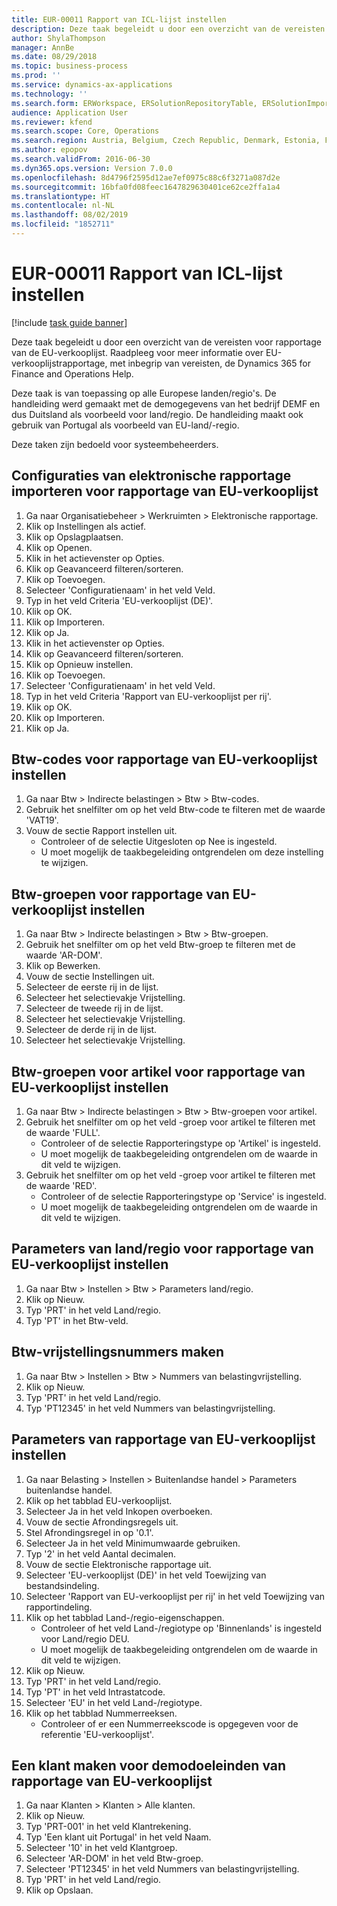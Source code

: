 ```yaml
---
title: EUR-00011 Rapport van ICL-lijst instellen
description: Deze taak begeleidt u door een overzicht van de vereisten voor rapportage van de EU-verkooplijst.
author: ShylaThompson
manager: AnnBe
ms.date: 08/29/2018
ms.topic: business-process
ms.prod: ''
ms.service: dynamics-ax-applications
ms.technology: ''
ms.search.form: ERWorkspace, ERSolutionRepositoryTable, ERSolutionImport, SysQueryForm, SysQueryFieldLookUp,  TaxTable, TaxGroup, TaxItemGroup, TaxCountryRegionParameters, TaxVATNumTable, IntrastatParameters, CustTable, DirPartyQuickCreateForm
audience: Application User
ms.reviewer: kfend
ms.search.scope: Core, Operations
ms.search.region: Austria, Belgium, Czech Republic, Denmark, Estonia, Finland, France, Germany, Hungary, Ireland, Italy, Latvia, Lithuania, Netherlands, Poland, Spain, Sweden, United Kingdom
ms.author: epopov
ms.search.validFrom: 2016-06-30
ms.dyn365.ops.version: Version 7.0.0
ms.openlocfilehash: 8d4796f2595d12ae7ef0975c88c6f3271a087d2e
ms.sourcegitcommit: 16bfa0fd08feec1647829630401ce62ce2ffa1a4
ms.translationtype: HT
ms.contentlocale: nl-NL
ms.lasthandoff: 08/02/2019
ms.locfileid: "1852711"
---
```

# <a name="eur-00011-set-up-eu-sales-list-reporting"></a>EUR-00011 Rapport van ICL-lijst instellen

[!include [task guide banner](../../includes/task-guide-banner.md)]

Deze taak begeleidt u door een overzicht van de vereisten voor rapportage van de EU-verkooplijst. Raadpleeg voor meer informatie over EU-verkooplijstrapportage, met inbegrip van vereisten, de Dynamics 365 for Finance and Operations Help.

Deze taak is van toepassing op alle Europese landen/regio's. De handleiding werd gemaakt met de demogegevens van het bedrijf DEMF en dus Duitsland als voorbeeld voor land/regio. De handleiding maakt ook gebruik van Portugal als voorbeeld van EU-land/-regio.

Deze taken zijn bedoeld voor systeembeheerders.


## <a name="import-electronic-reporting-configurations-for-eu-sales-list-reporting"></a>Configuraties van elektronische rapportage importeren voor rapportage van EU-verkooplijst
1. Ga naar Organisatiebeheer > Werkruimten > Elektronische rapportage.
2. Klik op Instellingen als actief.
3. Klik op Opslagplaatsen.
4. Klik op Openen.
5. Klik in het actievenster op Opties.
6. Klik op Geavanceerd filteren/sorteren.
7. Klik op Toevoegen.
8. Selecteer 'Configuratienaam' in het veld Veld.
9. Typ in het veld Criteria 'EU-verkooplijst (DE)'.
10. Klik op OK.
11. Klik op Importeren.
12. Klik op Ja.
13. Klik in het actievenster op Opties.
14. Klik op Geavanceerd filteren/sorteren.
15. Klik op Opnieuw instellen.
16. Klik op Toevoegen.
17. Selecteer 'Configuratienaam' in het veld Veld.
18. Typ in het veld Criteria 'Rapport van EU-verkooplijst per rij'.
19. Klik op OK.
20. Klik op Importeren.
21. Klik op Ja.

## <a name="set-up-sales-tax-codes-for-eu-sales-list-reporting"></a>Btw-codes voor rapportage van EU-verkooplijst instellen
1. Ga naar Btw > Indirecte belastingen > Btw > Btw-codes.
2. Gebruik het snelfilter om op het veld Btw-code te filteren met de waarde 'VAT19'.
3. Vouw de sectie Rapport instellen uit.
    * Controleer of de selectie Uitgesloten op Nee is ingesteld.  
    * U moet mogelijk de taakbegeleiding ontgrendelen om deze instelling te wijzigen.  

## <a name="set-up-sales-tax-groups-for-eu-sales-list-reporting"></a>Btw-groepen voor rapportage van EU-verkooplijst instellen
1. Ga naar Btw > Indirecte belastingen > Btw > Btw-groepen.
2. Gebruik het snelfilter om op het veld Btw-groep te filteren met de waarde 'AR-DOM'.
3. Klik op Bewerken.
4. Vouw de sectie Instellingen uit.
5. Selecteer de eerste rij in de lijst.
6. Selecteer het selectievakje Vrijstelling.
7. Selecteer de tweede rij in de lijst.
8. Selecteer het selectievakje Vrijstelling.
9. Selecteer de derde rij in de lijst.
10. Selecteer het selectievakje Vrijstelling.

## <a name="set-up-item-sales-tax-groups-for-eu-sales-list-reporting"></a>Btw-groepen voor artikel voor rapportage van EU-verkooplijst instellen
1. Ga naar Btw > Indirecte belastingen > Btw > Btw-groepen voor artikel.
2. Gebruik het snelfilter om op het veld -groep voor artikel te filteren met de waarde 'FULL'.
    * Controleer of de selectie Rapporteringstype op 'Artikel' is ingesteld.  
    * U moet mogelijk de taakbegeleiding ontgrendelen om de waarde in dit veld te wijzigen.  
3. Gebruik het snelfilter om op het veld -groep voor artikel te filteren met de waarde 'RED'.
    * Controleer of de selectie Rapporteringstype op 'Service' is ingesteld.  
    * U moet mogelijk de taakbegeleiding ontgrendelen om de waarde in dit veld te wijzigen.  

## <a name="set-up-countryregion-parameters-for-eu-sales-list-reporting"></a>Parameters van land/regio voor rapportage van EU-verkooplijst instellen
1. Ga naar Btw > Instellen > Btw > Parameters land/regio.
2. Klik op Nieuw.
3. Typ 'PRT' in het veld Land/regio.
4. Typ 'PT' in het Btw-veld.

## <a name="create-tax-exempt-numbers"></a>Btw-vrijstellingsnummers maken
1. Ga naar Btw > Instellen > Btw > Nummers van belastingvrijstelling.
2. Klik op Nieuw.
3. Typ 'PRT' in het veld Land/regio.
4. Typ 'PT12345' in het veld Nummers van belastingvrijstelling.

## <a name="set-up-eu-sales-list-reporting-parameters"></a>Parameters van rapportage van EU-verkooplijst instellen
1. Ga naar Belasting > Instellen > Buitenlandse handel > Parameters buitenlandse handel.
2. Klik op het tabblad EU-verkooplijst.
3. Selecteer Ja in het veld Inkopen overboeken.
4. Vouw de sectie Afrondingsregels uit.
5. Stel Afrondingsregel in op '0.1'.
6. Selecteer Ja in het veld Minimumwaarde gebruiken.
7. Typ '2' in het veld Aantal decimalen.
8. Vouw de sectie Elektronische rapportage uit.
9. Selecteer 'EU-verkooplijst (DE)' in het veld Toewijzing van bestandsindeling.
10. Selecteer 'Rapport van EU-verkooplijst per rij' in het veld Toewijzing van rapportindeling.
11. Klik op het tabblad Land-/regio-eigenschappen.
    * Controleer of het veld Land-/regiotype op 'Binnenlands' is ingesteld voor Land/regio DEU.  
    * U moet mogelijk de taakbegeleiding ontgrendelen om de waarde in dit veld te wijzigen.  
12. Klik op Nieuw.
13. Typ 'PRT' in het veld Land/regio.
14. Typ 'PT' in het veld Intrastatcode.
15. Selecteer 'EU' in het veld Land-/regiotype.
16. Klik op het tabblad Nummerreeksen.
    * Controleer of er een Nummerreekscode is opgegeven voor de referentie 'EU-verkooplijst'.  

## <a name="create-a-customer-for-eu-sales-list-reporting-demo-purposes"></a>Een klant maken voor demodoeleinden van rapportage van EU-verkooplijst
1. Ga naar Klanten > Klanten > Alle klanten.
2. Klik op Nieuw.
3. Typ 'PRT-001' in het veld Klantrekening.
4. Typ 'Een klant uit Portugal' in het veld Naam.
5. Selecteer '10' in het veld Klantgroep.
6. Selecteer 'AR-DOM' in het veld Btw-groep.
7. Selecteer 'PT12345' in het veld Nummers van belastingvrijstelling.
8. Typ 'PRT' in het veld Land/regio.
9. Klik op Opslaan.


